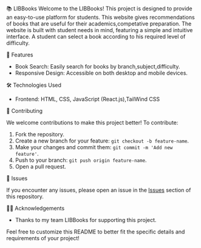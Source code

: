 
 📚 LIBBooks
Welcome to the LIBBooks! This project is designed to provide an easy-to-use platform for students. This website gives  recommendations of books that are useful for their academics,competative preparation. The website is built with student needs in mind, featuring a simple and intuitive interface.
A student can select a book according to his required level of difficulty.

🚀 Features

- Book Search: Easily search for books by branch,subject,difficulty.
- Responsive Design: Accessible on both desktop and mobile devices.

🛠️ Technologies Used

- Frontend: HTML, CSS, JavaScript (React.js),TailWind CSS

📝 Contributing

We welcome contributions to make this project better! To contribute:

1. Fork the repository.
2. Create a new branch for your feature: `git checkout -b feature-name`.
3. Make your changes and commit them: `git commit -m 'Add new feature'`.
4. Push to your branch: `git push origin feature-name`.
5. Open a pull request.

🐛 Issues

If you encounter any issues, please open an issue in the [Issues](https://github.com/KS-Manoj9088/LibBooks/issues) section of this repository.

👨‍🏫 Acknowledgements

- Thanks to my team LIBBooks for supporting this project.

Feel free to customize this README to better fit the specific details and requirements of your project!
